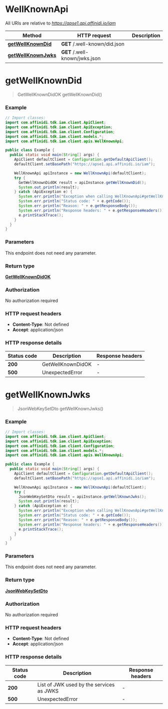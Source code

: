 # WellKnownApi

All URIs are relative to *https://apse1.api.affinidi.io/iam*

| Method                                                   | HTTP request                   | Description |
| -------------------------------------------------------- | ------------------------------ | ----------- |
| [**getWellKnownDid**](WellKnownApi.md#getWellKnownDid)   | **GET** /.well-known/did.json  |             |
| [**getWellKnownJwks**](WellKnownApi.md#getWellKnownJwks) | **GET** /.well-known/jwks.json |             |

<a id="getWellKnownDid"></a>

# **getWellKnownDid**

> GetWellKnownDidOK getWellKnownDid()

### Example

```java
// Import classes:
import com.affinidi.tdk.iam.client.ApiClient;
import com.affinidi.tdk.iam.client.ApiException;
import com.affinidi.tdk.iam.client.Configuration;
import com.affinidi.tdk.iam.client.models.*;
import com.affinidi.tdk.iam.client.apis.WellKnownApi;

public class Example {
  public static void main(String[] args) {
    ApiClient defaultClient = Configuration.getDefaultApiClient();
    defaultClient.setBasePath("https://apse1.api.affinidi.io/iam");

    WellKnownApi apiInstance = new WellKnownApi(defaultClient);
    try {
      GetWellKnownDidOK result = apiInstance.getWellKnownDid();
      System.out.println(result);
    } catch (ApiException e) {
      System.err.println("Exception when calling WellKnownApi#getWellKnownDid");
      System.err.println("Status code: " + e.getCode());
      System.err.println("Reason: " + e.getResponseBody());
      System.err.println("Response headers: " + e.getResponseHeaders());
      e.printStackTrace();
    }
  }
}
```

### Parameters

This endpoint does not need any parameter.

### Return type

[**GetWellKnownDidOK**](GetWellKnownDidOK.md)

### Authorization

No authorization required

### HTTP request headers

- **Content-Type**: Not defined
- **Accept**: application/json

### HTTP response details

| Status code | Description       | Response headers |
| ----------- | ----------------- | ---------------- |
| **200**     | GetWellKnownDidOK | -                |
| **500**     | UnexpectedError   | -                |

<a id="getWellKnownJwks"></a>

# **getWellKnownJwks**

> JsonWebKeySetDto getWellKnownJwks()

### Example

```java
// Import classes:
import com.affinidi.tdk.iam.client.ApiClient;
import com.affinidi.tdk.iam.client.ApiException;
import com.affinidi.tdk.iam.client.Configuration;
import com.affinidi.tdk.iam.client.models.*;
import com.affinidi.tdk.iam.client.apis.WellKnownApi;

public class Example {
  public static void main(String[] args) {
    ApiClient defaultClient = Configuration.getDefaultApiClient();
    defaultClient.setBasePath("https://apse1.api.affinidi.io/iam");

    WellKnownApi apiInstance = new WellKnownApi(defaultClient);
    try {
      JsonWebKeySetDto result = apiInstance.getWellKnownJwks();
      System.out.println(result);
    } catch (ApiException e) {
      System.err.println("Exception when calling WellKnownApi#getWellKnownJwks");
      System.err.println("Status code: " + e.getCode());
      System.err.println("Reason: " + e.getResponseBody());
      System.err.println("Response headers: " + e.getResponseHeaders());
      e.printStackTrace();
    }
  }
}
```

### Parameters

This endpoint does not need any parameter.

### Return type

[**JsonWebKeySetDto**](JsonWebKeySetDto.md)

### Authorization

No authorization required

### HTTP request headers

- **Content-Type**: Not defined
- **Accept**: application/json

### HTTP response details

| Status code | Description                              | Response headers |
| ----------- | ---------------------------------------- | ---------------- |
| **200**     | List of JWK used by the services as JWKS | -                |
| **500**     | UnexpectedError                          | -                |
